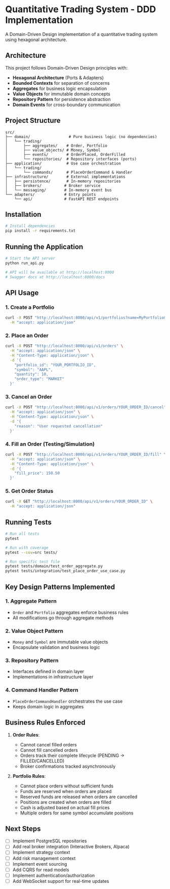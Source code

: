 # Quantitative Trading System - DDD Implementation

A Domain-Driven Design implementation of a quantitative trading system using hexagonal architecture.

## Architecture

This project follows Domain-Driven Design principles with:
- **Hexagonal Architecture** (Ports & Adapters)
- **Bounded Contexts** for separation of concerns
- **Aggregates** for business logic encapsulation
- **Value Objects** for immutable domain concepts
- **Repository Pattern** for persistence abstraction
- **Domain Events** for cross-boundary communication

## Project Structure

```
src/
├── domain/                 # Pure business logic (no dependencies)
│   └── trading/
│       ├── aggregates/    # Order, Portfolio
│       ├── value_objects/ # Money, Symbol
│       ├── events/        # OrderPlaced, OrderFilled
│       └── repositories/  # Repository interfaces (ports)
├── application/           # Use case orchestration
│   └── trading/
│       └── commands/      # PlaceOrderCommand & Handler
├── infrastructure/        # External implementations
│   ├── persistence/       # In-memory repositories
│   ├── brokers/          # Broker service
│   └── messaging/        # In-memory event bus
└── adapters/             # Entry points
    └── api/              # FastAPI REST endpoints
```

## Installation

```bash
# Install dependencies
pip install -r requirements.txt
```

## Running the Application

```bash
# Start the API server
python run_api.py

# API will be available at http://localhost:8000
# Swagger docs at http://localhost:8000/docs
```

## API Usage

### 1. Create a Portfolio

```bash
curl -X POST "http://localhost:8000/api/v1/portfolios?name=MyPortfolio&initial_cash=10000" \
  -H "accept: application/json"
```

### 2. Place an Order

```bash
curl -X POST "http://localhost:8000/api/v1/orders" \
  -H "accept: application/json" \
  -H "Content-Type: application/json" \
  -d '{
    "portfolio_id": "YOUR_PORTFOLIO_ID",
    "symbol": "AAPL",
    "quantity": 10,
    "order_type": "MARKET"
  }'
```

### 3. Cancel an Order

```bash
curl -X POST "http://localhost:8000/api/v1/orders/YOUR_ORDER_ID/cancel" \
  -H "accept: application/json" \
  -H "Content-Type: application/json" \
  -d '{
    "reason": "User requested cancellation"
  }'
```

### 4. Fill an Order (Testing/Simulation)

```bash
curl -X POST "http://localhost:8000/api/v1/orders/YOUR_ORDER_ID/fill" \
  -H "accept: application/json" \
  -H "Content-Type: application/json" \
  -d '{
    "fill_price": 150.50
  }'
```

### 5. Get Order Status

```bash
curl -X GET "http://localhost:8000/api/v1/orders/YOUR_ORDER_ID" \
  -H "accept: application/json"
```

## Running Tests

```bash
# Run all tests
pytest

# Run with coverage
pytest --cov=src tests/

# Run specific test file
pytest tests/domain/test_order_aggregate.py
pytest tests/integration/test_place_order_use_case.py
```

## Key Design Patterns Implemented

### 1. Aggregate Pattern
- `Order` and `Portfolio` aggregates enforce business rules
- All modifications go through aggregate methods

### 2. Value Object Pattern
- `Money` and `Symbol` are immutable value objects
- Encapsulate validation and business logic

### 3. Repository Pattern
- Interfaces defined in domain layer
- Implementations in infrastructure layer

### 4. Command Handler Pattern
- `PlaceOrderCommandHandler` orchestrates the use case
- Keeps domain logic in aggregates

## Business Rules Enforced

1. **Order Rules**:
   - Cannot cancel filled orders
   - Cannot fill cancelled orders
   - Orders track their complete lifecycle (PENDING → FILLED/CANCELLED)
   - Broker confirmations tracked asynchronously

2. **Portfolio Rules**:
   - Cannot place orders without sufficient funds
   - Funds are reserved when orders are placed
   - Reserved funds are released when orders are cancelled
   - Positions are created when orders are filled
   - Cash is adjusted based on actual fill prices
   - Multiple orders for same symbol accumulate positions

## Next Steps

- [ ] Implement PostgreSQL repositories
- [ ] Add real broker integration (Interactive Brokers, Alpaca)
- [ ] Implement strategy context
- [ ] Add risk management context
- [ ] Implement event sourcing
- [ ] Add CQRS for read models
- [ ] Implement authentication/authorization
- [ ] Add WebSocket support for real-time updates